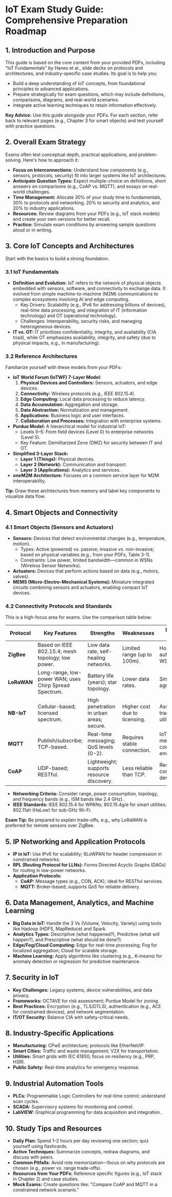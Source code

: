 # IoT Exam Study Guide: Comprehensive Preparation Roadmap

## 1. Introduction and Purpose

This guide is based on the core content from your provided PDFs, including "IoT Fundamentals" by Hanes et al., slide decks on protocols and architectures, and industry-specific case studies. Its goal is to help you:

- Build a deep understanding of IoT concepts, from foundational principles to advanced applications.
- Prepare strategically for exam questions, which may include definitions, comparisons, diagrams, and real-world scenarios.
- Integrate active learning techniques to retain information effectively.

**Key Advice:** Use this guide alongside your PDFs. For each section, refer back to relevant pages (e.g., Chapter 3 for smart objects) and test yourself with practice questions.

## 2. Overall Exam Strategy

Exams often test conceptual depth, practical applications, and problem-solving. Here's how to approach it:

- **Focus on Interconnections:** Understand how components (e.g., sensors, protocols, security) fit into larger systems like IoT architectures.
- **Anticipate Question Types:** Expect multiple-choice on definitions, short answers on comparisons (e.g., CoAP vs. MQTT), and essays on real-world challenges.
- **Time Management:** Allocate 30% of your study time to fundamentals, 30% to protocols and networking, 20% to security and analytics, and 20% to industry applications.
- **Resources:** Review diagrams from your PDFs (e.g., IoT stack models) and create your own versions for better recall.
- **Practice:** Simulate exam conditions by answering sample questions aloud or in writing.

## 3. Core IoT Concepts and Architectures

Start with the basics to build a strong foundation.

### 3.1 IoT Fundamentals

- **Definition and Evolution:** IoT refers to the network of physical objects embedded with sensors, software, and connectivity to exchange data. It evolved from simple machine-to-machine (M2M) communications to complex ecosystems involving AI and edge computing.
  - Key Drivers: Scalability (e.g., IPv6 for addressing billions of devices), real-time data processing, and integration of IT (information technology) and OT (operational technology).
  - Challenges: Interoperability, security risks, and managing heterogeneous devices.
- **IT vs. OT:** IT prioritizes confidentiality, integrity, and availability (CIA triad), while OT emphasizes availability, integrity, and safety (due to physical impacts, e.g., in manufacturing).

### 3.2 Reference Architectures

Familiarize yourself with these models from your PDFs:

- **IoT World Forum (IoTWF) 7-Layer Model:**
  1. **Physical Devices and Controllers:** Sensors, actuators, and edge devices.
  2. **Connectivity:** Wireless protocols (e.g., IEEE 802.15.4).
  3. **Edge Computing:** Local data processing to reduce latency.
  4. **Data Accumulation:** Aggregation and storage.
  5. **Data Abstraction:** Normalization and management.
  6. **Applications:** Business logic and user interfaces.
  7. **Collaboration and Processes:** Integration with enterprise systems.
- **Purdue Model:** A hierarchical model for industrial IoT:
  - Levels 0–5: From field devices (Level 0) to enterprise networks (Level 5).
  - Key Feature: Demilitarized Zone (DMZ) for security between IT and OT.
- **Simplified 3-Layer Stack:**
  - **Layer 1 (Things):** Physical devices.
  - **Layer 2 (Network):** Communication and transport.
  - **Layer 3 (Applications):** Analytics and services.
- **oneM2M Architecture:** Focuses on a common service layer for M2M interoperability.

**Tip:** Draw these architectures from memory and label key components to visualize data flow.

## 4. Smart Objects and Connectivity

### 4.1 Smart Objects (Sensors and Actuators)

- **Sensors:** Devices that detect environmental changes (e.g., temperature, motion).
  - Types: Active (powered) vs. passive; invasive vs. non-invasive; based on physical variables (e.g., from your PDFs, Table 3-1).
  - Constraints: Low power, limited bandwidth—common in WSNs (Wireless Sensor Networks).
- **Actuators:** Devices that perform actions based on data (e.g., motors, valves).
- **MEMS (Micro-Electro-Mechanical Systems):** Miniature integrated circuits combining sensors and actuators, enabling compact IoT devices.

### 4.2 Connectivity Protocols and Standards

This is a high-focus area for exams. Use the comparison table below:

| Protocol    | Key Features                                           | Strengths                                 | Weaknesses                    | Best Use Cases                             |
| ----------- | ------------------------------------------------------ | ----------------------------------------- | ----------------------------- | ------------------------------------------ |
| **ZigBee**  | Based on IEEE 802.15.4; mesh topology; low power.      | Low data rate, self-healing networks.     | Limited range (up to 100m).   | Home automation, WSNs.                     |
| **LoRaWAN** | Long-range, low-power WAN; uses Chirp Spread Spectrum. | Battery life (years); star topology.      | Lower data rates.             | Smart cities, agriculture.                 |
| **NB-IoT**  | Cellular-based; licensed spectrum.                     | High penetration in urban areas; secure.  | Higher cost due to licensing. | Asset tracking, utilities.                 |
| **MQTT**    | Publish/subscribe; TCP-based.                          | Real-time messaging; QoS levels (0-2).    | Requires stable connection.   | IoT messaging in constrained environments. |
| **CoAP**    | UDP-based; RESTful.                                    | Lightweight; supports resource discovery. | Less reliable than TCP.       | Resource-constrained devices.              |

- **Networking Criteria:** Consider range, power consumption, topology, and frequency bands (e.g., ISM bands like 2.4 GHz).
- **IEEE Standards:** IEEE 802.15.4 for WPANs; 802.15.4g/e for smart utilities; 802.11ah (HaLow) for sub-GHz Wi-Fi.

**Exam Tip:** Be prepared to explain trade-offs, e.g., why LoRaWAN is preferred for remote sensors over ZigBee.

## 5. IP Networking and Application Protocols

- **IP in IoT:** Use IPv6 for scalability; 6LoWPAN for header compression in constrained networks.
- **RPL (Routing Protocol for LLNs):** Forms Directed Acyclic Graphs (DAGs) for routing in low-power networks.
- **Application Protocols:**
  - **CoAP:** Message types (e.g., CON, ACK); ideal for RESTful services.
  - **MQTT:** Broker-based; supports QoS for reliable delivery.

## 6. Data Management, Analytics, and Machine Learning

- **Big Data in IoT:** Handle the 3 Vs (Volume, Velocity, Variety) using tools like Hadoop (HDFS, MapReduce) and Spark.
- **Analytics Types:** Descriptive (what happened?), Predictive (what will happen?), and Prescriptive (what should be done?).
- **Edge/Fog/Cloud Computing:** Edge for real-time processing; Fog for localized aggregation; Cloud for scalable storage.
- **Machine Learning:** Apply algorithms like clustering (e.g., K-means) for anomaly detection or regression for predictive maintenance.

## 7. Security in IoT

- **Key Challenges:** Legacy systems, device vulnerabilities, and data privacy.
- **Frameworks:** OCTAVE for risk assessment; Purdue Model for zoning.
- **Best Practices:** Encryption (e.g., TLS/DTLS), authentication (e.g., ACE for constrained devices), and network segmentation.
- **IT/OT Security:** Balance CIA with safety-critical needs.

## 8. Industry-Specific Applications

- **Manufacturing:** CPwE architecture; protocols like EtherNet/IP.
- **Smart Cities:** Traffic and waste management; V2X for transportation.
- **Utilities:** Smart grids with IEC 61850; focus on resiliency (e.g., PRP, HSR).
- **Public Safety:** Real-time analytics for emergency response.

## 9. Industrial Automation Tools

- **PLCs:** Programmable Logic Controllers for real-time control; understand scan cycles.
- **SCADA:** Supervisory systems for monitoring and control.
- **LabVIEW:** Graphical programming for data acquisition and integration.

## 10. Study Tips and Resources

- **Daily Plan:** Spend 1–2 hours per day reviewing one section; quiz yourself using flashcards.
- **Active Techniques:** Summarize concepts, redraw diagrams, and discuss with peers.
- **Common Pitfalls:** Avoid rote memorization—focus on why protocols are chosen (e.g., power vs. range trade-offs).
- **Resources from Your PDFs:** Reference specific figures (e.g., IoT stack in Chapter 2) and case studies.
- **Mock Exams:** Create questions like: "Compare CoAP and MQTT in a constrained network scenario."
